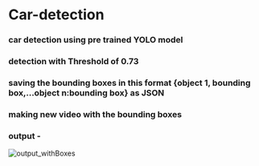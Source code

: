 # Car-detection
### car detection using pre trained YOLO model 
### detection with Threshold of 0.73
### saving the bounding boxes in this format {object 1, bounding box,...object n:bounding box} as JSON
### making new video with the bounding boxes
### output - 


![output_withBoxes](https://user-images.githubusercontent.com/95474390/150687152-02519319-6cae-4953-b274-453ec7999cde.png)

